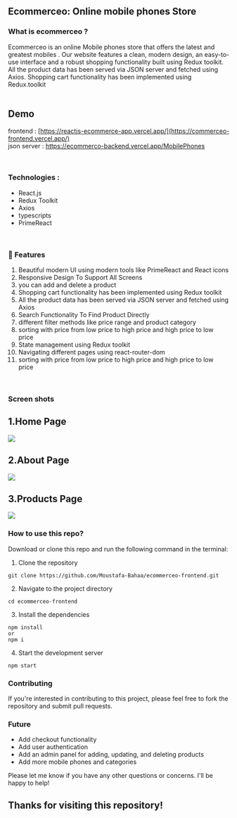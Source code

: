 ## Ecommerceo: Online mobile phones Store

### What is ecommerceo ?

Ecommerceo is an online Mobile phones store that offers the latest and greatest mobiles . Our website features a clean, modern design, an easy-to-use interface and a robust shopping functionality built using Redux toolkit. All the product data has been served via JSON server and fetched using Axios. Shopping cart functionality has been implemented using Redux.toolkit 
<br/>
<br/>
## Demo
frontend :
[https://reactjs-ecommerce-app.vercel.app/](https://commerceo-frontend.vercel.app/)
<br>
json server :
https://ecommerco-backend.vercel.app/MobilePhones
<br>
<div>
<br>
  
 ### Technologies :

- React.js
- Redux Toolkit
- Axios
- typescripts
- PrimeReact

<br>
<h3>🚀 Features</h3>
<ol>
<li> Beautiful modern UI using modern tools like PrimeReact and React icons</li>
<li>Responsive Design To Support All Screens</li>
<li>you can add and delete a product</li>
<li>Shopping cart functionality has been implemented using Redux toolkit </li>
<li>All the product data has been served via JSON server and fetched using Axios</li>
<li>Search Functionality To Find Product Directly</li>
<li>different filter methods like price range and product category </li>
<li>sorting with price from low price  to high price and high price to low price </li>
<li>State management using Redux toolkit </li>
<li>Navigating different pages using react-router-dom  </li>
<li>sorting with price from low price  to high price and high price to low price </li>
</ol>
</div>
<br>
<h3> Screen shots</h3>

<h2>1.Home Page</h2>
<img src="https://github.com/Moustafa-Bahaa/car-agency/assets/119801854/19bd4e4d-7b97-4b82-805c-9ccec921a1cf"  />

<h2>2.About Page</h2>
<img src="https://github.com/Moustafa-Bahaa/car-agency/assets/119801854/22214468-db67-4190-a272-eaca1bfd1ad9"  />

<h2>3.Products Page</h2>
<img src="https://github.com/Moustafa-Bahaa/advanced-ecommerce/assets/119801854/cd34a10e-cc68-4d58-a06d-739e0a864888"  />
<br>


### How to use this repo?

Download or clone this repo and run the following command in the terminal:

1. Clone the repository

```
git clone https://github.com/Moustafa-Bahaa/ecommerceo-frontend.git
```

2. Navigate to the project directory

```
cd ecommerceo-frontend
```

3. Install the dependencies

```
npm install
or
npm i
```

4. Start the development server

```
npm start
```




### Contributing
If you're interested in contributing to this project, please feel free to fork the repository and submit pull requests.

### Future

- Add checkout functionality
- Add user authentication
- Add an admin panel for adding, updating, and deleting products
- Add more mobile phones and categories

Please let me know if you have any other questions or concerns. I'll be happy to help!

## Thanks for visiting this repository!
